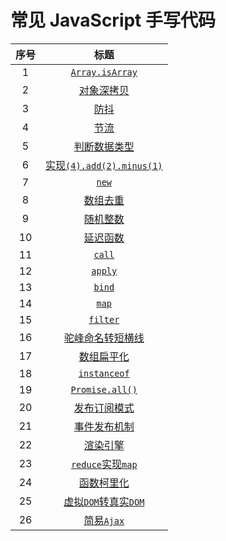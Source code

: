 # 常见 JavaScript 手写代码

| 序号 |                             标题                             |
| :--: | :----------------------------------------------------------: |
|  1   | [`Array.isArray`](https://github.com/lzxjack/code-js/blob/master/code-js/01-Array.isArray.js) |
|  2   | [对象深拷贝](https://github.com/lzxjack/code-js/blob/master/code-js/02-%E5%AF%B9%E8%B1%A1%E6%B7%B1%E6%8B%B7%E8%B4%9D.js) |
|  3   | [防抖](https://github.com/lzxjack/code-js/blob/master/code-js/03-%E9%98%B2%E6%8A%96debounce.js) |
|  4   | [节流](https://github.com/lzxjack/code-js/blob/master/code-js/04-%E8%8A%82%E6%B5%81throttle.js) |
|  5   | [判断数据类型](https://github.com/lzxjack/code-js/blob/master/code-js/05-%E5%88%A4%E6%96%AD%E6%95%B0%E6%8D%AE%E7%B1%BB%E5%9E%8B.js) |
|  6   | [实现`(4).add(2).minus(1)`](https://github.com/lzxjack/code-js/blob/master/code-js/06-%E5%AE%9E%E7%8E%B0(4).add(2).minus(1).js) |
|  7   | [`new`](https://github.com/lzxjack/code-js/blob/master/code-js/07-%E5%AE%9E%E7%8E%B0new.js) |
|  8   | [数组去重](https://github.com/lzxjack/code-js/blob/master/code-js/16-%E6%95%B0%E7%BB%84%E5%8E%BB%E9%87%8D.js) |
|  9   | [随机整数](https://github.com/lzxjack/code-js/blob/master/code-js/09-%E9%9A%8F%E6%9C%BA%E6%95%B4%E6%95%B0.js) |
|  10  | [延迟函数](https://github.com/lzxjack/code-js/blob/master/code-js/10-%E5%BB%B6%E8%BF%9F%E5%87%BD%E6%95%B0.js) |
|  11  | [`call`](https://github.com/lzxjack/code-js/blob/master/code-js/11-%E5%AE%9E%E7%8E%B0call.js) |
|  12  | [`apply`](https://github.com/lzxjack/code-js/blob/master/code-js/12-%E6%89%8B%E5%86%99apply.js) |
|  13  | [`bind`](https://github.com/lzxjack/code-js/blob/master/code-js/13-%E6%89%8B%E5%86%99bind.js) |
|  14  | [`map`](https://github.com/lzxjack/code-js/blob/master/code-js/14-%E5%AE%9E%E7%8E%B0map.js) |
|  15  | [`filter`](https://github.com/lzxjack/code-js/blob/master/code-js/15-%E5%AE%9E%E7%8E%B0filter.js) |
|  16  | [驼峰命名转短横线](https://github.com/lzxjack/code-js/blob/master/code-js/18-%E9%A9%BC%E5%B3%B0%E5%91%BD%E5%90%8D%E8%BD%AC%E7%9F%AD%E6%A8%AA%E7%BA%BF.js) |
|  17  | [数组扁平化](https://github.com/lzxjack/code-js/blob/master/code-js/19-%E6%95%B0%E7%BB%84%E6%89%81%E5%B9%B3%E5%8C%96.js) |
|  18  | [`instanceof`](https://github.com/lzxjack/code-js/blob/master/code-js/20-%E5%AE%9E%E7%8E%B0instanceof.js) |
|  19  | [`Promise.all()`](https://github.com/lzxjack/code-js/blob/master/code-js/21-PromiseAll.js) |
|  20  | [发布订阅模式](https://github.com/lzxjack/code-js/blob/master/code-js/22-%E5%8F%91%E5%B8%83%E8%AE%A2%E9%98%85%E6%A8%A1%E5%BC%8F.js) |
|  21  | [事件发布机制](https://github.com/lzxjack/code-js/blob/master/code-js/23-%E4%BA%8B%E4%BB%B6%E5%8F%91%E5%B8%83%E6%9C%BA%E5%88%B6.js) |
|  22  | [渲染引擎](https://github.com/lzxjack/code-js/blob/master/code-js/24-%E6%B8%B2%E6%9F%93%E5%BC%95%E6%93%8E.js) |
|  23  | [`reduce`实现`map`](https://github.com/lzxjack/code-js/blob/master/code-js/25-reduce%E5%AE%9E%E7%8E%B0map.js) |
|  24  | [函数柯里化](https://github.com/lzxjack/code-js/blob/master/code-js/26-%E5%87%BD%E6%95%B0%E6%9F%AF%E9%87%8C%E5%8C%96.js) |
|  25  | [虚拟`DOM`转真实`DOM`](https://github.com/lzxjack/code-js/blob/master/code-js/27-%E8%99%9A%E6%8B%9FDOM%E8%BD%AC%E7%9C%9F%E5%AE%9EDOM.js) |
|  26  | [简易`Ajax`](https://github.com/lzxjack/code-js/blob/master/code-js/28-%E7%AE%80%E6%98%93Ajax.js) |




